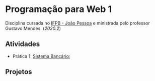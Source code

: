 # Programação para Web 1
Disciplina cursada no [IFPB - João Pessoa](https://www.ifpb.edu.br/joaopessoa) e ministrada pelo professor Gustavo Mendes.
(_2020.2_)

## Atividades
* Prática 1: [Sistema Bancário](/p1-banco-node);

## Projetos
